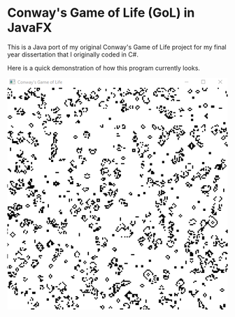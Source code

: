 # Conway's Game of Life (GoL) in JavaFX
This is a Java port of my original Conway's Game of Life project for my final year dissertation that I originally coded in C#.

Here is a quick demonstration of how this program currently looks.

![](conway.gif)
